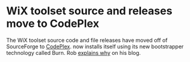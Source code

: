 # WiX toolset source and releases move to CodePlex

The WiX toolset source code and file releases have moved off of SourceForge to <a href="http://wix.codeplex.com">CodePlex</a>. now installs itself using its new bootstrapper technology called Burn. Rob <a href="http://robmensching.com/blog/posts/2010/6/6/WiX-toolset-source-and-releases-move-to-CodePlex">explains why</a> on his blog.
